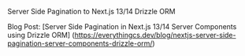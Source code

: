 Server Side Pagination to Next.js 13/14 Drizzle ORM

Blog Post: [Server Side Pagination in Next.js 13/14 Server Components using Drizzle ORM]
(https://everythingcs.dev/blog/nextjs-server-side-pagination-server-components-drizzle-orm/)
